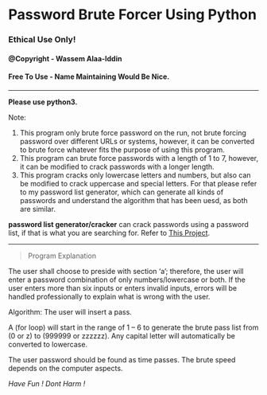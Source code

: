 # Password Brute Forcer Using Python
### Ethical Use Only! 


#### @Copyright - Wassem Alaa-Iddin
#### Free To Use - Name Maintaining Would Be Nice. 

-----------


**Please use python3.**

Note:
1. This program only brute force password on the run, not brute forcing password over different URLs or systems, however, it can be converted to brute force whatever fits the purpose of using this program.
2. This program can brute force passwords with a length of 1 to 7, however, it can be modified to crack passwords with a longer length.
3. This program cracks only lowercase letters and numbers, but also can be modified to crack uppercase and special letters. For that please refer to my password list generator, which can generate all kinds of passwords and understand the algorithm that has been uesd, as both are similar.


<b>password list generator/cracker</b> can crack passwords using a password list, if that is what you are searching for.
Refer to [This Project](https://github.com/CompuSalle/Password-List-Generator-Cracking).

-----------------------------------------------

> Program Explanation

The user shall choose to preside with section ‘a’; therefore, the user will enter a password
combination of only numbers/lowercase or both. If the user enters more than six inputs or enters
invalid inputs, errors will be handled professionally to explain what is wrong with the user.


Algorithm:
The user will insert a pass.

A (for loop) will start in the range of 1 – 6 to generate the brute pass list from (0 or z) to (999999
or zzzzzz). Any capital letter will automatically be converted to lowercase.


The user password should be found as time passes. The brute speed depends on the computer
aspects.




*Have Fun !*
*Dont Harm !*
